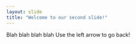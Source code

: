 ```yaml
---
layout: slide
title: "Welcome to our second slide!"
---
```

Blah blah blah blah
Use the left arrow to go back!
